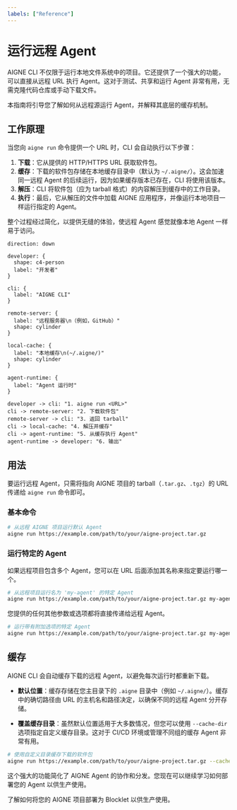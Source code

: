 ```yaml
---
labels: ["Reference"]
---
```


# 运行远程 Agent

AIGNE CLI 不仅限于运行本地文件系统中的项目。它还提供了一个强大的功能，可以直接从远程 URL 执行 Agent。这对于测试、共享和运行 Agent 非常有用，无需克隆代码仓库或手动下载文件。

本指南将引导您了解如何从远程源运行 Agent，并解释其底层的缓存机制。

## 工作原理

当您向 `aigne run` 命令提供一个 URL 时，CLI 会自动执行以下步骤：

1.  **下载**：它从提供的 HTTP/HTTPS URL 获取软件包。
2.  **缓存**：下载的软件包存储在本地缓存目录中（默认为 `~/.aigne/`）。这会加速同一远程 Agent 的后续运行，因为如果缓存版本已存在，CLI 将使用该版本。
3.  **解压**：CLI 将软件包（应为 tarball 格式）的内容解压到缓存中的工作目录。
4.  **执行**：最后，它从解压的文件中加载 AIGNE 应用程序，并像运行本地项目一样运行指定的 Agent。

整个过程经过简化，以提供无缝的体验，使远程 Agent 感觉就像本地 Agent 一样易于访问。

```d2
direction: down

developer: {
  shape: c4-person
  label: "开发者"
}

cli: {
  label: "AIGNE CLI"
}

remote-server: {
  label: "远程服务器\n（例如，GitHub）"
  shape: cylinder
}

local-cache: {
  label: "本地缓存\n(~/.aigne/)"
  shape: cylinder
}

agent-runtime: {
  label: "Agent 运行时"
}

developer -> cli: "1. aigne run <URL>"
cli -> remote-server: "2. 下载软件包"
remote-server -> cli: "3. 返回 tarball"
cli -> local-cache: "4. 解压并缓存"
cli -> agent-runtime: "5. 从缓存执行 Agent"
agent-runtime -> developer: "6. 输出"
```

## 用法

要运行远程 Agent，只需将指向 AIGNE 项目的 tarball（`.tar.gz`、`.tgz`）的 URL 传递给 `aigne run` 命令即可。

### 基本命令

```bash AIGNE CLI icon=lucide:terminal
# 从远程 AIGNE 项目运行默认 Agent
aigne run https://example.com/path/to/your/aigne-project.tar.gz
```

### 运行特定的 Agent

如果远程项目包含多个 Agent，您可以在 URL 后面添加其名称来指定要运行哪一个。

```bash AIGNE CLI icon=lucide:terminal
# 从远程项目运行名为 'my-agent' 的特定 Agent
aigne run https://example.com/path/to/your/aigne-project.tar.gz my-agent
```

您提供的任何其他参数或选项都将直接传递给远程 Agent。

```bash AIGNE CLI icon=lucide:terminal
# 运行带有附加选项的特定 Agent
aigne run https://example.com/path/to/your/aigne-project.tar.gz my-agent --input "Hello, world!"
```

## 缓存

AIGNE CLI 会自动缓存下载的远程 Agent，以避免每次运行时都重新下载。

*   **默认位置**：缓存存储在您主目录下的 `.aigne` 目录中（例如 `~/.aigne/`）。缓存中的确切路径由 URL 的主机名和路径决定，以确保不同的远程 Agent 分开存储。

*   **覆盖缓存目录**：虽然默认位置适用于大多数情况，但您可以使用 `--cache-dir` 选项指定自定义缓存目录。这对于 CI/CD 环境或管理不同组的缓存 Agent 非常有用。

```bash AIGNE CLI icon=lucide:terminal
# 使用自定义目录缓存下载的软件包
aigne run https://example.com/path/to/your/aigne-project.tar.gz --cache-dir /tmp/aigne-cache
```

这个强大的功能简化了 AIGNE Agent 的协作和分发。您现在可以继续学习如何部署您的 Agent 以供生产使用。

<x-card data-title="部署 Agent" data-icon="lucide:rocket" data-href="/guides/deploying-agents" data-cta="阅读指南">
  了解如何将您的 AIGNE 项目部署为 Blocklet 以供生产使用。
</x-card>
